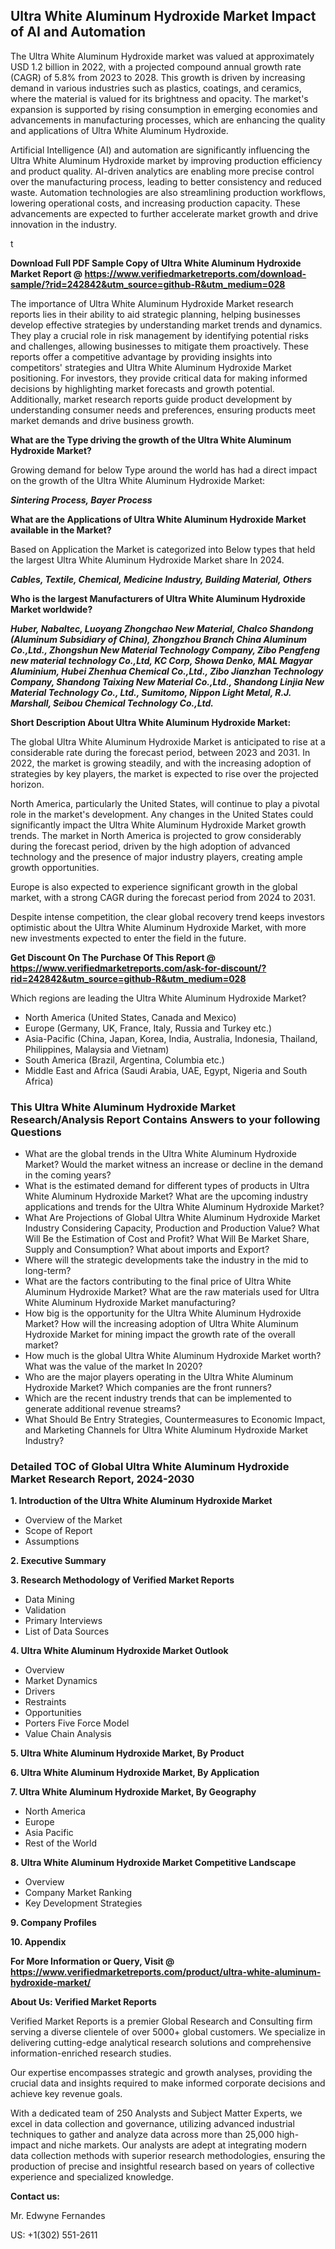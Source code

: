 <h2>Ultra White Aluminum Hydroxide Market Impact of AI and Automation</h2><p>The Ultra White Aluminum Hydroxide market was valued at approximately USD 1.2 billion in 2022, with a projected compound annual growth rate (CAGR) of 5.8% from 2023 to 2028. This growth is driven by increasing demand in various industries such as plastics, coatings, and ceramics, where the material is valued for its brightness and opacity. The market's expansion is supported by rising consumption in emerging economies and advancements in manufacturing processes, which are enhancing the quality and applications of Ultra White Aluminum Hydroxide.</p><p>Artificial Intelligence (AI) and automation are significantly influencing the Ultra White Aluminum Hydroxide market by improving production efficiency and product quality. AI-driven analytics are enabling more precise control over the manufacturing process, leading to better consistency and reduced waste. Automation technologies are also streamlining production workflows, lowering operational costs, and increasing production capacity. These advancements are expected to further accelerate market growth and drive innovation in the industry.</p>t</p><p id="" class=""><strong>Download Full PDF Sample Copy of Ultra White Aluminum Hydroxide Market Report @ <a href="https://www.verifiedmarketreports.com/download-sample/?rid=242842&utm_source=github-R&utm_medium=028" target="_blank">https://www.verifiedmarketreports.com/download-sample/?rid=242842&utm_source=github-R&utm_medium=028</a></strong></p><p>The importance of&nbsp;Ultra White Aluminum Hydroxide Market research reports lies in their ability to aid strategic planning, helping businesses develop effective strategies by understanding market trends and dynamics. They play a crucial role in risk management by identifying potential risks and challenges, allowing businesses to mitigate them proactively. These reports offer a competitive advantage by providing insights into competitors' strategies and Ultra White Aluminum Hydroxide Market positioning. For investors, they provide critical data for making informed decisions by highlighting market forecasts and growth potential. Additionally, market research reports guide product development by understanding consumer needs and preferences, ensuring products meet market demands and drive business growth.</p><p><strong>What are the&nbsp;Type driving the growth of the Ultra White Aluminum Hydroxide Market?</strong></p><p id="" class="">Growing demand for below Type around the world has had a direct impact on the growth of the Ultra White Aluminum Hydroxide Market:</p><em><strong>Sintering Process, Bayer Process</strong></em></p><strong>What are the&nbsp;Applications&nbsp;of Ultra White Aluminum Hydroxide Market available in the Market?</strong></p><p id="" class="">Based on Application the Market is categorized into Below types that held the largest Ultra White Aluminum Hydroxide Market share In 2024.</p><em><strong>Cables, Textile, Chemical, Medicine Industry, Building Material, Others</strong></em></p><strong>Who is the largest Manufacturers of Ultra White Aluminum Hydroxide Market worldwide?</strong></p><p><em><strong>Huber, Nabaltec, Luoyang Zhongchao New Material, Chalco Shandong (Aluminum Subsidiary of China), Zhongzhou Branch China Aluminum Co.,Ltd., Zhongshun New Material Technology Company, Zibo Pengfeng new material technology Co.,Ltd, KC Corp, Showa Denko, MAL Magyar Aluminium, Hubei Zhenhua Chemical Co.,Ltd., Zibo Jianzhan Technology Company, Shandong Taixing New Material Co.,Ltd., Shandong Linjia New Material Technology Co., Ltd., Sumitomo, Nippon Light Metal, R.J. Marshall, Seibou Chemical Technology Co.,Ltd.</strong></em></p><p id="" class=""><strong>Short Description About Ultra White Aluminum Hydroxide Market:</strong></p><p>The global Ultra White Aluminum Hydroxide Market is anticipated to rise at a considerable rate during the forecast period, between 2023 and 2031. In 2022, the market is growing steadily, and with the increasing adoption of strategies by key players, the market is expected to rise over the projected horizon.</p><p>North America, particularly the United States, will continue to play a pivotal role in the market's development. Any changes in the United States could significantly impact the Ultra White Aluminum Hydroxide Market growth trends. The market in North America is projected to grow considerably during the forecast period, driven by the high adoption of advanced technology and the presence of major industry players, creating ample growth opportunities.</p><p>Europe is also expected to experience significant growth in the global market, with a strong CAGR during the forecast period from 2024 to 2031.</p><p>Despite intense competition, the clear global recovery trend keeps investors optimistic about the Ultra White Aluminum Hydroxide Market, with more new investments expected to enter the field in the future.</p><p id="" class=""><strong>Get Discount On The Purchase Of This Report @ <a href="https://www.verifiedmarketreports.com/ask-for-discount/?rid=242842&utm_source=github-R&utm_medium=028" target="_blank">https://www.verifiedmarketreports.com/ask-for-discount/?rid=242842&utm_source=github-R&utm_medium=028</a></strong></p>Which regions are leading the Ultra White Aluminum Hydroxide Market?</p><ul><li>North America (United States, Canada and Mexico)</li><li>Europe (Germany, UK, France, Italy, Russia and Turkey etc.)</li><li>Asia-Pacific (China, Japan, Korea, India, Australia, Indonesia, Thailand, Philippines, Malaysia and Vietnam)</li><li>South America (Brazil, Argentina, Columbia etc.)</li><li>Middle East and Africa (Saudi Arabia, UAE, Egypt, Nigeria and South Africa)</li></ul><h3 id="" class="">This Ultra White Aluminum Hydroxide Market Research/Analysis Report Contains Answers to your following Questions</h3><ul><li>What are the global trends in the Ultra White Aluminum Hydroxide Market? Would the market witness an increase or decline in the demand in the coming years?</li><li>What is the estimated demand for different types of products in Ultra White Aluminum Hydroxide Market? What are the upcoming industry applications and trends for the Ultra White Aluminum Hydroxide Market?</li><li>What Are Projections of Global Ultra White Aluminum Hydroxide Market Industry Considering Capacity, Production and Production Value? What Will Be the Estimation of Cost and Profit? What Will Be Market Share, Supply and Consumption? What about imports and Export?</li><li>Where will the strategic developments take the industry in the mid to long-term?</li><li>What are the factors contributing to the final price of Ultra White Aluminum Hydroxide Market? What are the raw materials used for Ultra White Aluminum Hydroxide Market manufacturing?</li><li>How big is the opportunity for the Ultra White Aluminum Hydroxide Market? How will the increasing adoption of Ultra White Aluminum Hydroxide Market for mining impact the growth rate of the overall market?</li><li>How much is the global Ultra White Aluminum Hydroxide Market worth? What was the value of the market In 2020?</li><li>Who are the major players operating in the Ultra White Aluminum Hydroxide Market? Which companies are the front runners?</li><li>Which are the recent industry trends that can be implemented to generate additional revenue streams?</li><li>What Should Be Entry Strategies, Countermeasures to Economic Impact, and Marketing Channels for Ultra White Aluminum Hydroxide Market Industry?</li></ul><h3 id="" class="">Detailed TOC of Global Ultra White Aluminum Hydroxide Market Research Report, 2024-2030</h3><p id="" class=""><strong>1. Introduction of the Ultra White Aluminum Hydroxide Market</strong></p><ul><li>Overview of the Market</li><li>Scope of Report</li><li>Assumptions</li></ul><p id="" class=""><strong>2. Executive Summary</strong></p><p id="" class=""><strong>3. Research Methodology of Verified Market Reports</strong></p><ul><li>Data Mining</li><li>Validation</li><li>Primary Interviews</li><li>List of Data Sources</li></ul><p id="" class=""><strong>4. Ultra White Aluminum Hydroxide Market Outlook</strong></p><ul><li>Overview</li><li>Market Dynamics</li><li>Drivers</li><li>Restraints</li><li>Opportunities</li><li>Porters Five Force Model</li><li>Value Chain Analysis</li></ul><p id="" class=""><strong>5. Ultra White Aluminum Hydroxide Market, By Product</strong></p><p id="" class=""><strong>6. Ultra White Aluminum Hydroxide Market, By Application</strong></p><p id="" class=""><strong>7. Ultra White Aluminum Hydroxide Market, By Geography</strong></p><ul><li>North America</li><li>Europe</li><li>Asia Pacific</li><li>Rest of the World</li></ul><p id="" class=""><strong>8. Ultra White Aluminum Hydroxide Market Competitive Landscape</strong></p><ul><li>Overview</li><li>Company Market Ranking</li><li>Key Development Strategies</li></ul><p id="" class=""><strong>9. Company Profiles</strong></p><p id="" class=""><strong>10. Appendix</strong></p><p id="" class=""><strong>For More Information or Query, Visit @ <a href="https://www.verifiedmarketreports.com/product/ultra-white-aluminum-hydroxide-market/" target="_blank">https://www.verifiedmarketreports.com/product/ultra-white-aluminum-hydroxide-market/</a></strong></p><p id="" class=""><strong>About Us: Verified Market Reports</strong></p><p id="" class="">Verified Market Reports is a premier Global Research and Consulting firm serving a diverse clientele of over 5000+ global customers. We specialize in delivering cutting-edge analytical research solutions and comprehensive information-enriched research studies.</p><p id="" class="">Our expertise encompasses strategic and growth analyses, providing the crucial data and insights required to make informed corporate decisions and achieve key revenue goals.</p><p id="" class="">With a dedicated team of 250 Analysts and Subject Matter Experts, we excel in data collection and governance, utilizing advanced industrial techniques to gather and analyze data across more than 25,000 high-impact and niche markets. Our analysts are adept at integrating modern data collection methods with superior research methodologies, ensuring the production of precise and insightful research based on years of collective experience and specialized knowledge.</p><p id="" class=""><strong>Contact us:</strong></p><p id="" class="">Mr. Edwyne Fernandes</p><p id="" class="">US: +1(302) 551-2611</p>
